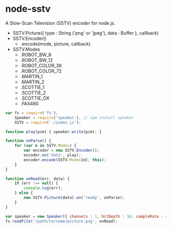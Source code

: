 # node-sstv
A Slow-Scan Television (SSTV) encoder for node.js.

- SSTV.Picture({ type : String ('png' or 'jpeg'), data : Buffer }, callback)
- SSTV.Encoder()
	- .encode(mode, picture, callback)
- SSTV.Modes
	- .ROBOT_BW_8
	- .ROBOT_BW_12
	- .ROBOT_COLOR_36
	- .ROBOT_COLOR_72
	- .MARTIN_1
	- .MARTIN_2
	- .SCOTTIE_1
	- .SCOTTIE_2
	- .SCOTTIE_DX
	- .FAX480

```js
var fs = require('fs'),
    Speaker = require('speaker'), // npm install speaker
    SSTV = require('./index.js');

function play(pcm) { speaker.write(pcm); }

function onParse() {
	for (var m in SSTV.Modes) {
		var encoder = new SSTV.Encoder();
		encoder.on('data', play);
		encoder.encode(SSTV.Modes[m], this);
	}
}

function onRead(err, data) {
	if (err !== null) {
		console.log(err);
    } else {
		new SSTV.Picture(data).on('ready', onParse);
	}
}

var speaker = new Speaker({ channels : 1, bitDepth : 16, sampleRate : 44100 });
fs.readFile('/path/to/some/picture.png', onRead);
```